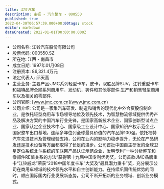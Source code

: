 ```yaml
---
title: 江铃汽车
description: 主板 - 汽车整车 - 000550
published: true
2022-04-30T06:57:39.000+08:00tags: stock
editor: markdown
dateCreated: 2022-01-01T00:00:00.000Z
---
```


- 公司名称: 江铃汽车股份有限公司
- 股票代码: 000550.SZ
- 所在地: 江西 - 南昌市
- 成立日期: 1997年01月08日
- 注册资本: 86,321.4万元
- 法定代表人: 邱天高
- 主营业务: 主要产品:JMC系列轻型卡车，皮卡，驭胜品牌SUV，江铃重型卡车和福特品牌全顺系列商用车，发动机，铸件和其他零部件.生产和销售轻型商用车以及相关的零部件.
- 公司官网: [www.jmc.com.cn](www.jmc.com.cn)
- 公司介绍: 公司是一家集汽车研发、制造和销售的现代化中外合资股份制企业，是依托轻型商用车市场领导地位及领先技术，为智慧物流领域提供优秀产品及解决方案的中国汽车行业先锋，是国家高新技术企业、国家创新型试点企业、国家认定企业技术中心、国家级工业设计中心、国家知识产权示范企业、国家整车出口基地，连续多年位列全球最具价值的汽车品牌100强。依托福特汽车先进技术及管理经验支持，公司在业内的影响力稳步提升，无论在产品研发还是技术设备等方面都取得了长足的进步。公司首批中国自主研发的全球卫星定位系统北斗系统的车联网产品认证示范企业，发明专利“一种分析整车和零部件RE值关系的方法”获得第十九届中国专利优秀奖，公司首款JMC品牌重卡“江铃威龙”荣获“2018中国年度卡车”大奖及“最具潜力重卡”奖，充分展示公司在商用车领域的技术领先水平和自主创新能力。在持续巩固传统优势的同时，顺应国际国内行业发展新态势，公司不断开拓新的业务领域、创新业务模式。


